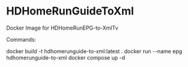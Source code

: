 # HDHomeRunGuideToXml
Docker Image for HDHomeRunEPG-to-XmlTv

Commands:

docker build -t hdhomerunguide-to-xml:latest .
docker run --name epg hdhomerunguide-to-xml
docker compose up -d

